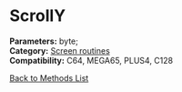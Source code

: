 # ScrollY

**Parameters:** byte;  
**Category:** [Screen routines](../categories/screen_routines.md)  
**Compatibility:** C64, MEGA65, PLUS4, C128  


[Back to Methods List](../../SUMMARY.md)
